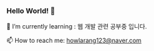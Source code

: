 ### Hello World! 👋

<!--
**seonow/seonow** is a ✨ _special_ ✨ repository because its `README.md` (this file) appears on your GitHub profile.

👯 I’m looking to collaborate on ...
🤔 I’m looking for help with ...
💬 Ask me about ...
😄 Pronouns: ...
⚡ Fun fact: ...
Here are some ideas to get you started:
-->

🌱 I’m currently learning : 웹 개발 관련 공부중 입니다.

📫 How to reach me: howlarang123@naver.com


